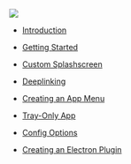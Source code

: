 <!-- docs/_sidebar.md -->

<img src='/./images/capElectronLogo.png'></img>

- [Introduction](./)

- [Getting Started](./getting-started/index)

- [Custom Splashscreen](./custom-splashscreen/index)

- [Deeplinking](./deeplinking/index)

- [Creating an App Menu](./app-menu/index)

- [Tray-Only App](./tray-only/index)

- [Config Options](./config-options/index)

- [Creating an Electron Plugin](./create-plugin/index)
